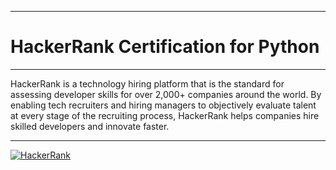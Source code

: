 ***
# HackerRank Certification for Python
***
HackerRank is a technology hiring platform that is the standard for assessing developer skills for over 2,000+ companies around the world. By enabling tech recruiters and hiring managers to objectively evaluate talent at every stage of the recruiting process, HackerRank helps companies hire skilled developers and innovate faster.
***
[![HackerRank](http://img.youtube.com/vi/YOUTUBE_VIDEO_ID_HERE/0.jpg)](http://www.youtube.com/watch?v=YOUTUBE_VIDEO_ID_HERE)

